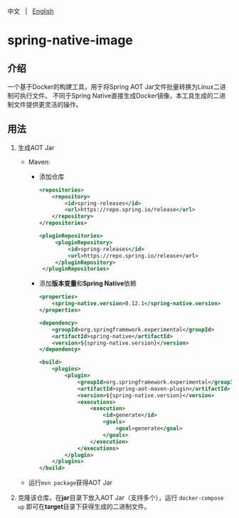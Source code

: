 中文 &nbsp; | &nbsp; [English](README.md)

# spring-native-image

## 介绍

一个基于Docker的构建工具，用于将Spring AOT Jar文件批量转换为Linux二进制可执行文件。
不同于Spring Native直接生成Docker镜像，本工具生成的二进制文件提供更灵活的操作。

## 用法

1. 生成AOT Jar
   + Maven:
     + 添加仓库
         ```xml
         <repositories>
             <repository>
                 <id>spring-releases</id>
                 <url>https://repo.spring.io/release</url>
             </repository>
         </repositories>
         ```
   
         ```xml
         <pluginRepositories>
              <pluginRepository>
                  <id>spring-releases</id>
                  <url>https://repo.spring.io/release</url>
              </pluginRepository>
          </pluginRepositories>
         ```

     + 添加**版本变量**和**Spring Native**依赖
         ```xml
         <properties>
             <spring-native.version>0.12.1</spring-native.version>
         </properties>
         ```
         ```xml
         <dependency>
             <groupId>org.springframework.experimental</groupId>
             <artifactId>spring-native</artifactId>
             <version>${spring-native.version}</version>
         </dependency>
         ```
         ```xml
         <build>
             <plugins>
                 <plugin>
                     <groupId>org.springframework.experimental</groupId>
                     <artifactId>spring-aot-maven-plugin</artifactId>
                     <version>${spring-native.version}</version>
                     <executions>
                         <execution>
                             <id>generate</id>
                             <goals>
                                 <goal>generate</goal>
                             </goals>
                         </execution>
                     </executions>
                 </plugin>
             </plugins>
         </build>
         ```
   + 运行`mvn package`获得AOT Jar

2. 克隆该仓库，在**jar**目录下放入AOT Jar（支持多个），运行 `docker-compose up` 即可在**target**目录下获得生成的二进制文件。
